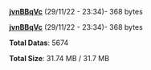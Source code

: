 [**jvnBBqVc**](/data/jvnBBqVc.txt) (29/11/22 - 23:34)- 368 bytes

[**jvnBBqVc**](/data/jvnBBqVc.txt) (29/11/22 - 23:34)- 368 bytes

**Total Datas**: 5674

**Total Size**: 31.74 MB / 31.7 MB